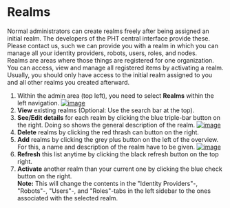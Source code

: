 # Realms
Normal administrators can create realms freely after being assigned an initial realm. The developers of the PHT central
interface provide these. Please contact us, such we can provide you with a realm in which you can manage all your
identity providers, robots, users, roles, and nodes.\
Realms are areas where those things are registered for one organization. You can access, view and manage all registered
items by activating a realm.\
Usually, you should only have access to the initial realm assigned to you and all other realms you created afterward.
1. Within the admin area (top left), you need to select **Realms** within the left navigation.
   [![image](/images/ui_images/realms.png)](/images/ui_images/realms.png)
2. **View** existing realms (Optional: Use the search bar at the top).
3. **See/Edit details** for each realm by clicking the blue triple-bar button on the right.
   Doing so shows the general description of the realm.
   [![image](/images/ui_images/realms_details.png)](/images/ui_images/realms_details.png)
4. **Delete** realms by clicking the red thrash can button on the right.
5. **Add** realms by clicking the grey plus button on the left of the overview. For this, a name and description of the
   realm have to be given.
   [![image](/images/ui_images/realms_add.png)](/images/ui_images/realms_add.png)
6. **Refresh** this list anytime by clicking the black refresh button on the top right.
7. **Activate** another realm than your current one by clicking the blue check button on the right.\
**Note:** This will change the contents in the "Identity Providers"-, "Robots"-, "Users"-, and "Roles"-tabs in the left 
sidebar to the ones associated with the selected realm.
